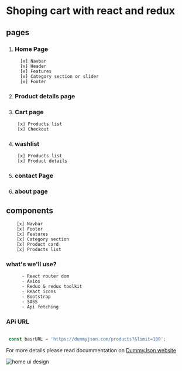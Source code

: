 # Shoping cart with react and redux

## pages

1. ### Home Page

         [x] Navbar
         [x] Header
         [x] Features
         [x] Category section or slider
         [x] Footer

2. ### Product details page

3. ### Cart page

        [x] Products list
        [x] Checkout

4. ### washlist

        [x] Products list
        [x] Product details

5. ### contact Page

6. ### about page

## components

        [x] Navbar
        [x] Footer
        [x] Features
        [x] Category section
        [x] Product card
        [x] Products list

### what's we'll use?

          - React router dom
          - Axios
          - Redux & redux toolkit
          - React icons
          - Bootstrap
          - SASS
          - Api fetching

### APi URL

```javascript

 const basrURL = 'https://dummyjson.com/products?&limit=100';

```

For more details please read docummentation on [DummyJson website](https://dummyjson.com)

![home ui design](./public/home.png)
